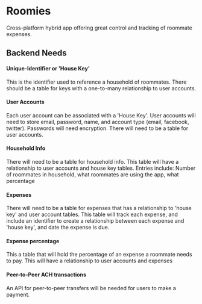 # Roomies

Cross-platform hybrid app offering great control and tracking of roommate expenses.

## Backend Needs

#### Unique-Identifier or 'House Key'
This is the identifier used to reference a household of roommates. There should be a table for keys with a one-to-many relationship to user accounts.
#### User Accounts
Each user account can be associated with a 'House Key'. User accounts will need to store email, password, name, and account type (email, facebook, twitter). Passwords will need encryption. There will need to be a table for user accounts.
#### Household Info
There will need to be a table for household info. This table will have a relationship to user accounts and house key tables. Entries include: Number of roommates in household, what roommates are using the app, what percentage 
#### Expenses
There will need to be a table for expenses that has a relationship to 'house key' and user account tables. This table will track each expense, and include an identifier to create a relationship between each expense and 'house key', and date the expense is due.
#### Expense percentage
This a table that will hold the percentage of an expense a roommate needs to pay. This will have a relationship to user accounts and expenses
#### Peer-to-Peer ACH transactions 
An API for peer-to-peer transfers will be needed for users to make a payment.
